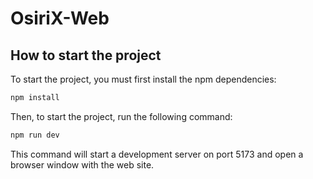 # OsiriX-Web

## How to start the project

To start the project, you must first install the npm dependencies:

```bash
npm install
```

Then, to start the project, run the following command:

```bash
npm run dev
```

This command will start a development server on port 5173 and open a browser window with the web site.
